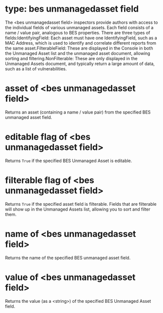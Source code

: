 # type: bes unmanagedasset field

The &lt;bes unmanagedasset field&gt; inspectors provide authors with access to the individual fields of various unmanaged assets. Each field consists of a name / value pair, analogous to BES properties. There are three types of fields:IdentifyingField: Each asset must have one IdentifyingField, such as a MAC Address, which is used to identify and correlate different reports from the same asset.FilterableField: These are displayed in the Console in both the Unmanaged Asset list and the unmanaged asset document, allowing sorting and filtering.NonFilterable: These are only displayed in the Unmanaged Assets document, and typically return a large amount of data, such as a list of vulnerabilities.

# asset of &lt;bes unmanagedasset field&gt;

Returns an asset (containing a name / value pair) from the specified BES unmanaged asset field.

# editable flag of &lt;bes unmanagedasset field&gt;

Returns `True` if the specified BES Unmanaged Asset is editable.

# filterable flag of &lt;bes unmanagedasset field&gt;

Returns `True` if the specified asset field is filterable. Fields that are filterable will show up in the Unmanaged Assets list, allowing you to sort and filter them.

# name of &lt;bes unmanagedasset field&gt;

Returns the name of the specified BES unmanaged asset field.

# value of &lt;bes unmanagedasset field&gt;

Returns the value (as a &lt;string&gt;) of the specified BES Unmanaged Asset field.
